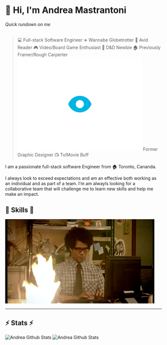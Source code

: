 # 👋 Hi, I'm Andrea Mastrantoni

###### Quick rundown on me
>   💻 Full-stack Software Engineer 
>    ✈️ Wannabe Globetrotter 
>   📖 Avid Reader
>   🎮 Video/Board Game Enthusiast
>   🎲 D&D Newbie
>   🏠 Previously Framer/Rough Carperter
>   <img src="https://github.com/andmast/andmast/blob/master/design.gif"> Former Graphic Designer
>   📺 Tv/Movie Buff 

I am a passionate full-stack software Engineer from 🏠 Toronto, Cananda.

I always look to exceed expectations and am an effective both working as an individual and as part of a team. I’m am alwayls looking for a collaborative team that will challenge me to learn new skills and help me make an impact. 

##  🎉 Skills  🎉

<img src="https://github.com/andmast/andmast/blob/master/coder.gif">

___

## ⚡ Stats ⚡ 
![Andrea Github Stats](https://andmast-github-stats.vercel.app/api?username=andmast&show_icons=true&count_private=true&hide=contribs,issues,prs&theme=gruvbox)
![Andrea Github Stats](https://andmast-github-stats.vercel.app/api/top-langs/?username=andmast&hide=html&theme=gruvbox)

